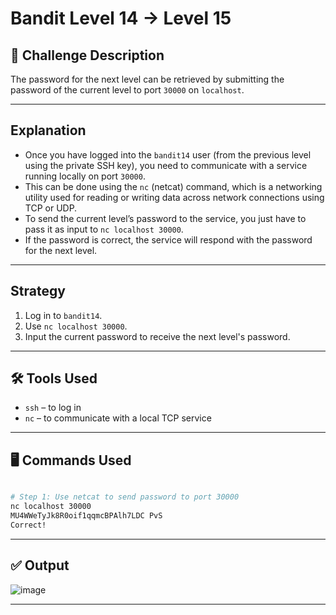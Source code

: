 # Bandit Level 14 → Level 15

## **🧩** Challenge Description

The password for the next level can be retrieved by submitting the password of the current level to port `30000` on `localhost`.

---

## Explanation

- Once you have logged into the `bandit14` user (from the previous level using the private SSH key), you need to communicate with a service running locally on port `30000`.
- This can be done using the `nc` (netcat) command, which is a networking utility used for reading or writing data across network connections using TCP or UDP.
- To send the current level’s password to the service, you just have to pass it as input to `nc localhost 30000`.
- If the password is correct, the service will respond with the password for the next level.

---

## Strategy

1. Log in to `bandit14`.
2. Use `nc localhost 30000`.
3. Input the current password to receive the next level's password.

---

## 🛠️ Tools Used

- `ssh` – to log in
- `nc` – to communicate with a local TCP service

---

## 🖥️ Commands Used

```bash

# Step 1: Use netcat to send password to port 30000
nc localhost 30000
MU4WWeTyJk8R0oif1qqmcBPAlh7LDC PvS
Correct!
```

---

## ✅ Output
![image](https://github.com/user-attachments/assets/0ef60f3d-f831-4447-be56-245506f7edfd)

---
